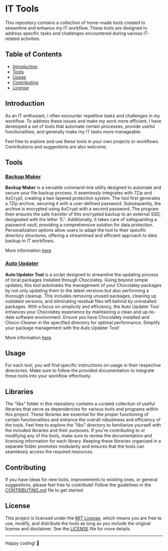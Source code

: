 # IT Tools

This repository contains a collection of home-made tools created to streamline and enhance my IT workflow. These tools are designed to address specific tasks and challenges encountered during various IT-related activities.

## Table of Contents

- [Introduction](#introduction)
- [Tools](#tools)
- [Usage](#usage)
- [Contributing](#contributing)
- [License](#license)

## Introduction

As an IT enthusiast, I often encounter repetitive tasks and challenges in my workflow. To address these issues and make my work more efficient, I have developed a set of tools that automate certain processes, provide useful functionalities, and generally make my IT tasks more manageable.

Feel free to explore and use these tools in your own projects or workflows. Contributions and suggestions are also welcome.

## Tools

### [Backup Maker](./backup/)

**Backup Maker** is a versatile command-line utility designed to automate and secure your file backup process. It seamlessly integrates with 7Zip and AxCrypt, creating a two-layered protection system. The tool first generates a 7Zip archive, securing it with a user-defined password. Subsequently, the archive is encrypted using AxCrypt with a second password. The program then ensures the safe transfer of this encrypted backup to an external SSD, designated with the letter 'E:'. Additionally, it takes care of safeguarding a password vault, providing a comprehensive solution for data protection. Personalization options allow users to adapt the tool to their specific directory structures, offering a streamlined and efficient approach to data backup in IT workflows.

More information [here](./backup_macker/README.md)

### [Auto Updater](./auto_updater/)


**Auto Updater Tool** is a script designed to streamline the updating process of local packages installed through Chocolatey. Going beyond simple updates, this tool automates the management of your Chocolatey packages by not only updating them to the latest versions but also performing a thorough cleanup. This includes removing unused packages, cleaning up outdated versions, and eliminating residual files left behind by uninstalled packages. With a focus on simplicity and efficiency, the Auto Updater Tool enhances your Chocolatey experience by maintaining a clean and up-to-date software environment. Ensure you have Chocolatey installed and Choco-Cleaner in the specified directory for optimal performance. Simplify your package management with the Auto Updater Tool!

More information [here](./auto_updater/README.md)


## Usage

For each tool, you will find specific instructions on usage in their respective directories. Make sure to follow the provided documentation to integrate these tools into your workflow effectively.

## Libraries

The "libs" folder in this repository contains a curated collection of useful libraries that serve as dependencies for various tools and programs within this project. These libraries are essential for the proper functioning of certain functionalities and enhance the overall robustness and efficiency of the tools. Feel free to explore the "libs" directory to familiarize yourself with the included libraries and their purposes. If you're contributing to or modifying any of the tools, make sure to review the documentation and licensing information for each library. Keeping these libraries organized in a separate folder promotes modularity and ensures that the tools can seamlessly access the required resources.


## Contributing

If you have ideas for new tools, improvements to existing ones, or general suggestions, please feel free to contribute! Follow the guidelines in the [CONTRIBUTING.md](./CONTRIBUTORS.md) file to get started.

## License

This project is licensed under the [MIT License](./LICENSE), which means you are free to use, modify, and distribute the tools as long as you include the original license and disclaimer. See the [LICENSE](./LICENSE) file for more details.

---

Happy coding! 🚀
